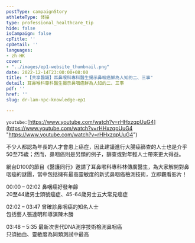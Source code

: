 ```yaml
---
postType: campaignStory
athleteType: 体操
type: professional_healthcare_tip
hide: false
isCampaign: false
cpTitle: ''
cpDetail: ''
languages:
- zh-HK
cover:
- "../images/ep1-website_thumbnail.png"
date: 2022-12-14T23:00:00+08:00
title: "【共享醫識】耳鼻喉科專科醫生揭示鼻咽癌鮮為人知的二、三事"
detail: 耳鼻喉科專科醫生揭示鼻咽癌鮮為人知的二、三事
pdf: ''
href: ''
slug: dr-lam-npc-knowledge-ep1

---
```

`youtube:`[https://www.youtube.com/watch?v=rHHxzqpUuG4](https://www.youtube.com/watch?v=rHHxzqpUuG4 "https://www.youtube.com/watch?v=rHHxzqpUuG4")

不少人都認為年長的人才會患上癌症，因此建議進行大腸癌篩查的人士也是介乎50至75歲；然而，鼻咽癌則是另類的例子，篩查或對年輕人士帶來更大得益。  
   
 網台D100的節目《醫護同行》邀請了耳鼻喉科專科林傳廣醫生，為大家解開對鼻咽癌的謎團，當中包括擁有最高靈敏度的新式鼻咽癌檢測技術，立即觀看影片！  
   
00:00 – 02:02 鼻咽癌好發年齡  
20至44歲男士頭號癌症、45-64歲男士五大常見癌症  
   
02:02 – 03:47 曾確診鼻咽癌的知名人士  
包括藝人張達明和導演陳木勝  
   
03:48 – 5:35 最新次世代DNA測序技術檢測鼻咽癌  
只須抽血、靈敏度為同類測試中最高